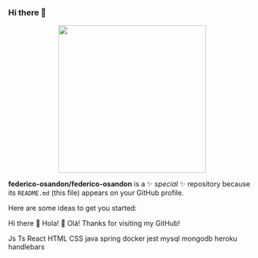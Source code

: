 ### Hi there 👋

<p align="center"> <img src='https://user-images.githubusercontent.com/48523760/157900589-06f858a2-a7cc-46e3-9ca0-062505040989.png' width='300px' /> </p>

**federico-osandon/federico-osandon** is a ✨ _special_ ✨ repository because its `README.md` (this file) appears on your GitHub profile.

Here are some ideas to get you started:

Hi there 👋 Hola! 👋 Olá!
Thanks for visiting my GitHub!

 

Js Ts React HTML CSS java spring docker jest mysql mongodb heroku handlebars

